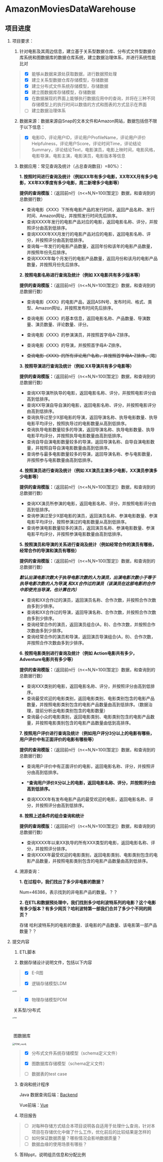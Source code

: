 # AmazonMoviesDataWarehouse
## 项目进度

1. 项目要求：
   1.  针对电影及其周边信息，建立基于关系型数据仓库、分布式文件型数据仓库系统和图数据库的数据仓库系统，建立数据治理体系，并进行系统性能比对
     >- [x] 能够从数据来源处获取数据，进行数据预处理
     >- [x] 建立关系型数据仓库存储模型，存储数据
     >- [x] 建立分布式文件系统存储模型，存储数据
     >- [x] 建立图数据库存储模型，存储数据
     >- [x] 在数据展现的界面上能够执行数据应用中的查询，并将在三种不同存储模型上的执行时间以数值的方式和图表的方式显示在界面
     >- [ ] 建立数据治理体系

   2.  数据来源：数据来源自Snap的文本文件和Amazon网站，数据包括但不限于以下信息：

     >- [x] 电影ID，评论用户ID，评论用户ProfileName，评论用户评价Helpfulness，评论用户Score，评论时间Time，评论结论Summary，评论结论Text，电影演员，电影上映时间，电影风格，电影导演，电影主演，电影演员，电影版本等信息
   3. 数据应用：常见查询及统计（占总查询数目）=80%）：

      **1. 按照时间进行查询及统计（例如XX年有多少电影，XX年XX月有多少电影，XX年XX季度有多少电影，周二新增多少电影等）**

        **提供的查询模版：**（返回前n行（n<=N,N=100[暂定]）数据，和查询到的总数据行数）

         - 查询电影《XXX》下所有电影产品的发行时间，返回产品名称、发行时间、Amazon网址，并按照发行时间先后排序。
         - 查询XXXX年发行的电影产品对应的电影，返回电影名称、评分，并按照评分由高到低排序。
         - 查询XXXX年XX月发行的电影产品对应的电影，返回电影名称、评分，并按照评分由高到低排序。
         - 查询每一年发行的电影产品数量，返回年份和该年的电影产品数量，并按照年份先后排序。
         - 查询XXXX年每个月发行的电影产品数量，返回月份和该月的电影产品数量，并按照月份先后排序。

      **2. 按照电影名称进行查询及统计（例如 XX电影共有多少版本等）**

        **提供的查询模版：**（返回前n行（n<=N,N=100[暂定]）数据，和查询到的总数据行数）

         - 查询电影《XXX》的电影产品，返回ASIN号、发布时间、格式、类型、Amazon网址，并按照发布时间先后排序。

         - 查询电影《XXX》的基本信息，返回电影名称、产品数量、导演数量、演员数量、评论数量、评分。

         - 查询电影《XXX》的参演演员，并按照首字母A-Z排序。

         - 查询电影《XXX》的导演，并按照首字母A-Z排序。

         - ~~查询电影《XXX》的所有评论用户名称，并按照首字母A-Z排序。~~(略)

      **3. 按照导演进行查询及统计（例如 XX导演共有多少电影等）**

        **提供的查询模版：**（返回前n行（n<=N,N=100[暂定]）数据，和查询到的总数据行数）

        - 查询XX导演所执导的电影，返回电影名称、评分，并按照电影评分由高到低排序。
        - 查询XX导演自导自演的电影，返回电影名称、评分，并按照电影评分由高到低排序。
        - 查询执导过至少X部电影的导演，返回导演名称、执导电影数量、执导电影平均评分，按照执导过的电影数量从高到低排序。
        - 查询执导电影数量较多的导演，返回导演名称、执导电影数量、执导电影平均评分，并按照执导电影数量由高到低排序。
        - 查询自导自演电影数量较多的导演，返回导演名称、自导自演电影数量，并按照自导自演电影数量由高到低排序。
        - 查询参与最多电影数量较多的导演，返回导演名称、参与电影数量，并按照参与电影数量由高到低排序。
      
      **4. 按照演员进行查询及统计（例如 XX演员主演多少电影，XX演员参演多少电影等）**

        **提供的查询模版：**（返回前n行（n<=N,N=100[暂定]）数据，和查询到的总数据行数）
        - 查询XX演员所参演的电影，返回电影名称、评分，并按照电影评分由高到低排序。
        - 查询参演过至少X部电影的演员，返回演员名称、参演电影数量、参演电影平均评分，按照参演过的电影数量从高到低排序。
        - 查询参演电影数量较多的演员，返回演员名称、参演电影数量、参演电影平均评分，并按照参演电影数量由高到低排序。
      
      **5. 按照演员和导演的关系进行查询及统计（例如经常合作的演员有哪些，经常合作的导演和演员有哪些）**

        **提供的查询模版：**（返回前n行（n<=N,N=100[暂定]）数据，和查询到的总数据行数）

         ***默认出演电影次数大于执导电影次数的人为演员，出演电影次数小于等于执导电影次数的人为导演,和XX合作过的演员（该演员在这部电影的合作中即使充当导演，也计算在内）***

        - 查询和XX合作过的演员，返回演员名称、合作次数，并按照合作次数由多到少排序。
        - 查询和XX合作过的导演，返回导演名称、合作次数，并按照合作次数由多到少排序。
        - 查询经常合作的演员，返回演员组合{A，B}、合作次数，并按照合作次数由多到少排序。
        - 查询经常合作的演员和导演，返回演员导演组合{A，B}、合作次数，并按照合作次数由多到少排序。
      
      **6. 按照电影类别进行查询及统计（例如 Action电影共有多少，Adventure电影共有多少等）**

        **提供的查询模版：**（返回前n行（n<=N,N=100[暂定]）数据，和查询到的总数据行数）
        - 查询XXX类别的电影，返回电影名称、评分，并按照评分由高到低排序。
        - 查询最受欢迎的电影类别，返回电影类别、电影类别包含的电影产品数量，并按照电影类别包含的电影产品数量由高到低排序。（数据治理，提前分析出电影类别包含的电影数量）
        - 查询最小众的电影类别，返回电影类别、电影类别包含的电影产品数量，并按照电影类别包含的电影产品数量由低到高排序。
      
      **7. 按照用户评价进行查询及统计（例如用户评分3分以上的电影有哪些，用户评价中有正面评价的电影有哪些等）**

        **提供的查询模版：**（返回前n行（n<=N,N=100[暂定]）数据，和查询到的总数据行数）

        - 查询用户评价中有正面评价的电影，返回电影名称、评分，并按照评分由高到低排序。
      
        - ***查询用户评价X分以上的电影，返回电影名称、评分，并按照评分由高到低排序。**
        - 查询XXXX年有发布电影产品的最受欢迎的电影，返回电影名称、评分，并按照评分由高到低排序。
      
      **8. 按照上述条件的组合查询和统计**
   
        **提供的查询模版：**（返回前n行（n<=N,N=100[暂定]）数据，和查询到的总数据行数）
        - 查询XXXX年以来XX执导的所有XXX类型的电影，返回电影名称、评分，并按照评分排序。
        - 查询XXXX年最受欢迎的电影类别，返回电影类别、电影类别包含的电影产品数量，并按照电影类别包含的电影产品数量由高到低排序。


   4. 溯源查询：

      **1. 在过程中，我们找出了多少非电影的数据？**

      Num=46386，表示找到的非电影产品的数量。？？

      **2. 在ETL和数据预处理中，我们找到多少哈利波特系列的电影？这个电影有多少版本？有多少网页？哈利波特第一部我们合并了多少个不同的网页？**

      存储 哈利波特系列的电影的数量、该电影的产品数量、该电影第一部产品数量？？

2. 提交内容

   1. ETL脚本

   2. 数据存储设计说明文件，包括以下内容
     >- [x] E-R图
     >
     >- [x] 逻辑存储模型LDM
   
      <img src="/数据仓库设计/img/LDM.png" alt="LDM" style="zoom:30%;" />
   
     >- [x] 物理存储模型PDM
   
   ​     关系型/分布式
   
      <img src="/数据仓库设计/img/PDM_relational.png" alt="PDM" style="zoom:30%;" /> 
   
   ​     
   
   ​     图数据库
   
      <img src="/数据仓库设计/img/PDM_neo4j.png" alt="PDM_neo4j" style="zoom:50%;" />
   
   
   
     >- [x] 分布式文件系统存储模型（schema定义文件）
     >
     >- [x] 图数据库存储模型（schema定义文件）
     >
     >- [ ] 数据表的test case
   
   3. 查询和统计程序
   
      Java 数据查询后端：[Backend](https://github.com/LabmemNo004/AmazonMoviesDataWarehouse/tree/main/BackEnd)
   
      
   
      Vue前端：[Vue]()
   
   4. 项目报告
   
     >- [ ] 对每种存储方式结合本项目说明各自适用于处理什么查询，针对本项目在存储优化中做了什么工作，优化前后的比较结果是怎样的
     >- [ ] 如何保证数据质量？哪些情况会影响数据质量？
     >- [ ] 数据血缘的使用场景有哪些？
   
   5. 答辩ppt，说明组员信息和分配比例


